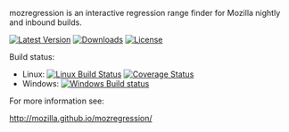 mozregression is an interactive regression range finder for Mozilla nightly and inbound builds.

[![Latest Version](https://img.shields.io/pypi/v/mozregression.svg)](https://pypi.python.org/pypi/mozregression/)
[![Downloads](https://img.shields.io/pypi/dm/mozregression.svg)](https://pypi.python.org/pypi/mozregression/)
[![License](https://img.shields.io/pypi/l/mozregression.svg)](https://pypi.python.org/pypi/mozregression/)

Build status:
 - Linux:
   [![Linux Build Status](https://travis-ci.org/mozilla/mozregression.svg?branch=master)](https://travis-ci.org/mozilla/mozregression)
   [![Coverage Status](https://img.shields.io/coveralls/mozilla/mozregression.svg)](https://coveralls.io/r/mozilla/mozregression)
 - Windows: [![Windows Build status](https://ci.appveyor.com/api/projects/status/ukv1ariar1jboxar/branch/master?svg=true)](https://ci.appveyor.com/project/parkouss/mozregression/branch/master)

For more information see:

http://mozilla.github.io/mozregression/
